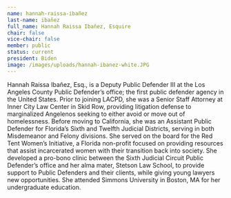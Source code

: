 ```yaml
---
name: hannah-raissa-ibañez
last-name: ibañez
full_name: Hannah Raissa Ibañez, Esquire
chair: false
vice-chair: false
member: public
status: current
president: Biden
image: /images/uploads/hannah-ibanez-white.JPG
---
```

Hannah Raissa Ibañez, Esq., is a Deputy Public Defender III at the Los Angeles County Public Defender’s office; the first public defender agency in the United States. Prior to joining LACPD, she was a Senior Staff Attorney at Inner City Law Center in Skid Row, providing litigation defense to marginalized Angelenos seeking to either avoid or move out of homelessness. Before moving to California, she was an Assistant Public Defender for Florida’s Sixth and Twelfth Judicial Districts, serving in both Misdemeanor and Felony divisions. She served on the board for the Red Tent Women’s Initiative, a Florida non-profit focused on providing resources that assist incarcerated women with their transition back into society. She developed a pro-bono clinic between the Sixth Judicial Circuit Public Defender’s office and her alma mater, Stetson Law School, to provide support to Public Defenders and their clients, while giving young lawyers new opportunities. She attended Simmons University in Boston, MA for her undergraduate education.
